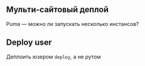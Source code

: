## Мульти-сайтовый деплой

Puma — можно ли запускать несколько инстансов?


## Deploy user

Деплоить юзером `deploy`, а не рутом
